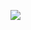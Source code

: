 ![](https://user-images.githubusercontent.com/50372504/67150215-53316e80-f2bd-11e9-96d3-1020b9e31dbe.png)

